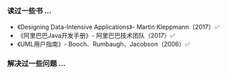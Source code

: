 ### 读过一些书 ...

- 《Designing Data-Intensive Applications》- Martin Kleppmann（2017）✅ 
- 《阿里巴巴Java开发手册》- 阿里巴巴技术团队（2017）✅ 
- 《UML用户指南》- Booch、Rumbaugh、Jacobson（2006）✅ 

### 解决过一些问题 ...
